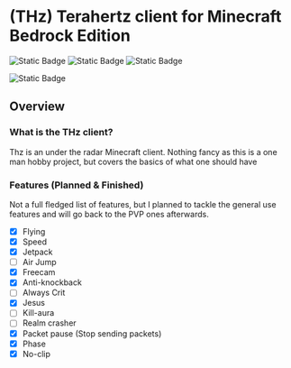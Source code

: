# (THz) Terahertz client for Minecraft Bedrock Edition
![Static Badge](https://img.shields.io/badge/Build%20-%20Stable%20-green)
![Static Badge](https://img.shields.io/badge/Maintenance%20-Infrequent-orange)
![Static Badge](https://img.shields.io/badge/Version%20-Latest-8A2BE2)

![Static Badge](https://img.shields.io/badge/-Minecraft%3A%201.21.3--1.21.51-brown)





## Overview

### What is the THz client?
Thz is an under the radar Minecraft client. Nothing fancy as this is a one man hobby project, but covers the basics of what one should have

### Features (Planned & Finished)
Not a full fledged list of features, but I planned to tackle the general use features and will go back to the PVP ones afterwards.
- [x] Flying
- [x] Speed
- [x] Jetpack
- [ ] Air Jump
- [x] Freecam
- [x] Anti-knockback
- [ ] Always Crit
- [x] Jesus
- [ ] Kill-aura
- [ ] Realm crasher
- [x] Packet pause (Stop sending packets)
- [x] Phase
- [x] No-clip
